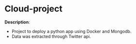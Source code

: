 # Cloud-project

**Description**:
- Project to deploy a python app using Docker and Mongodb.
- Data was extracted through Twitter api.
